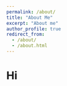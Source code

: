 ```yaml
---
permalink: /about/
title: "About Me"
excerpt: "About me"
author_profile: true
redirect_from: 
  - /about/
  - /about.html
---
```


Hi
======

